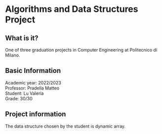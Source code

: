 # Algorithms and Data Structures Project
## What is it?
One of three graduation projects in Computer Engineering at Politecnico di Milano.
## Basic Information
Academic year: 2022/2023  
Professor: Pradella Matteo  
Student: Lu Valeria  
Grade: 30/30
## Project information
The data structure chosen by the student is dynamic array.


